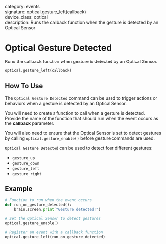 category: events  
signature: optical.gesture_left(callback)   
device_class: optical  
description: Runs the callback function when the gesture is detected by an Optical Sensor  

# Optical Gesture Detected

Runs the callback function when gesture is detected by an Optical Sensor.

```python
optical.gesture_left(callback)
```

## How To Use

The `Optical Gesture Detected` command can be used to trigger actions or behaviors when a gesture is detected by an Optical Sensor.

You will need to create a function to call when a gesture is detected. Provide the name of the function that should run when the event occurs as the **callback** parameter.

You will also need to ensure that the Optical Sensor is set to detect gestures by calling `optical.gesture_enable()` before gesture commands are used.

`Optical Gesture Detected` can be used to detect four different gestures:

- `gesture_up`
- `gesture_down`
- `gesture_left`
- `gesture_right`

## Example

```python
# Function to run when the event occurs
def run_on_gesture_detected():
    brain.screen.print("Gesture detected!")

# Set the Optical Sensor to detect gestures
optical.gesture_enable()

# Register an event with a callback function
optical.gesture_left(run_on_gesture_detected)
```

<advanced>
</advanced>







